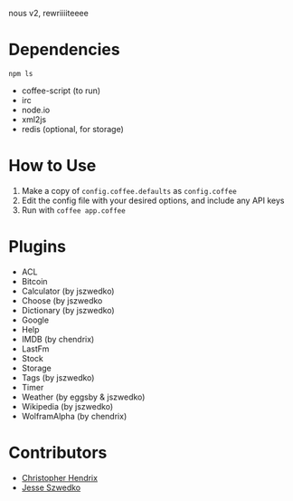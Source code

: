 nous v2, rewriiiiteeee

# Dependencies
    npm ls

* coffee-script (to run)
* irc
* node.io
* xml2js
* redis (optional, for storage)

# How to Use
1. Make a copy of `config.coffee.defaults` as `config.coffee`
2. Edit the config file with your desired options, and include any API keys
3. Run with `coffee app.coffee`

# Plugins
* ACL
* Bitcoin
* Calculator (by jszwedko)
* Choose (by jszwedko
* Dictionary (by jszwedko)
* Google
* Help
* IMDB (by chendrix)
* LastFm
* Stock
* Storage
* Tags (by jszwedko)
* Timer
* Weather (by eggsby & jszwedko)
* Wikipedia (by jszwedko)
* WolframAlpha (by chendrix)

# Contributors
* [Christopher Hendrix](http://github.com/chendrix)
* [Jesse Szwedko](https://github.com/jszwedko)
